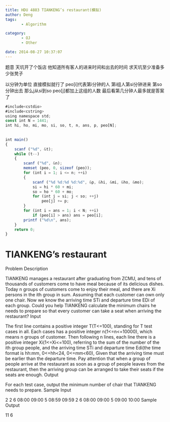 ```yaml
---
title: HDU 4883 TIANKENG’s restaurant(模拟)
author: Deng
tags: 
       - Algorithm

category: 
       - OJ
       - Other

date: 2014-08-27 10:37:07
---
```

题意 天坑开了个饭店 他知道所有客人的进来时间和出去的时间 求天坑至少准备多少张凳子

以分钟为单位 直接模拟就行了 peo[i]代表第i分钟的人 第i组人第si分钟进来 第so分钟出去 那么j从si到so peo[j]都加上这组的人数 最后看第几分钟人最多就是答案了

```js 
#include<cstdio>  
#include<cstring>  
using namespace std;  
const int N = 1441;  
int hi, ho, mi, mo, si, so, t, n, ans, p, peo[N];  
  
  
int main()  
{  
    scanf ("%d", &t);  
    while (t--)  
    {  
        scanf ("%d", &n);  
        memset (peo, 0, sizeof (peo));  
        for (int i = 1; i <= n; ++i)  
        {  
            scanf ("%d %d:%d %d:%d", &p, &hi, &mi, &ho, &mo);  
            si = hi * 60 + mi;  
            so = ho * 60 + mo;  
            for (int j = si; j < so; ++j)  
                peo[j] += p;  
        }  
        for (int i = ans = 1; i < N; ++i)  
            if (peo[i] > ans) ans = peo[i];  
        printf ("%d\n", ans);  
    }  
    return 0;  
}
```

# TIANKENG’s restaurant

Problem Description

TIANKENG manages a restaurant after graduating from ZCMU, and tens of thousands of customers come to have meal because of its delicious dishes. Today n groups of customers come to enjoy their meal, and there are Xi persons in the ith group in sum. Assuming that each customer can own only one chair. Now we know the arriving time STi and departure time EDi of each group. Could you help TIANKENG calculate the minimum chairs he needs to prepare so that every customer can take a seat when arriving the restaurant?
Input

The first line contains a positive integer T(T<=100), standing for T test cases in all. Each cases has a positive integer n(1<=n<=10000), which means n groups of customer. Then following n lines, each line there is a positive integer Xi(1<=Xi<=100), referring to the sum of the number of the ith group people, and the arriving time STi and departure time Edi(the time format is hh:mm, 0<=hh<24, 0<=mm<60), Given that the arriving time must be earlier than the departure time. Pay attention that when a group of people arrive at the restaurant as soon as a group of people leaves from the restaurant, then the arriving group can be arranged to take their seats if the seats are enough.
Output

For each test case, output the minimum number of chair that TIANKENG needs to prepare.
Sample Input

2 2 6 08:00 09:00 5 08:59 09:59 2 6 08:00 09:00 5 09:00 10:00
Sample Output

11 6

﻿﻿